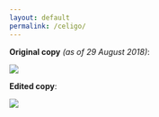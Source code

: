 ```yaml
---
layout: default
permalink: /celigo/
---
```


**Original copy**  *(as of 29 August 2018)*:

![](celigo-integration-page-example.png)

**Edited copy**:  

![](celigo-integration-edit-example.png)
